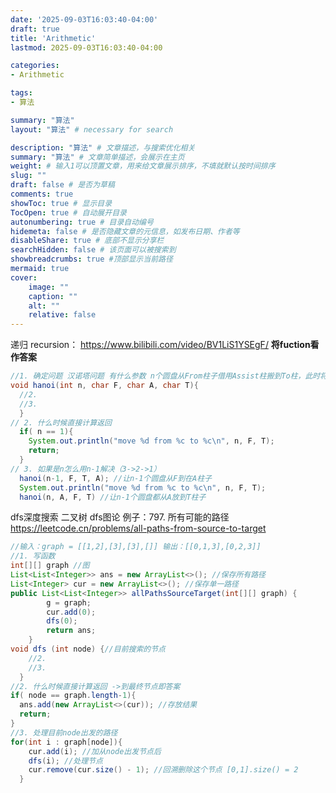 ```yaml
---
date: '2025-09-03T16:03:40-04:00'
draft: true
title: 'Arithmetic'
lastmod: 2025-09-03T16:03:40-04:00

categories:
- Arithmetic

tags:
- 算法

summary: "算法"
layout: "算法" # necessary for search

description: "算法" # 文章描述，与搜索优化相关
summary: "算法" # 文章简单描述，会展示在主页
weight: # 输入1可以顶置文章，用来给文章展示排序，不填就默认按时间排序
slug: ""
draft: false # 是否为草稿
comments: true
showToc: true # 显示目录
TocOpen: true # 自动展开目录
autonumbering: true # 目录自动编号
hidemeta: false # 是否隐藏文章的元信息，如发布日期、作者等
disableShare: true # 底部不显示分享栏
searchHidden: false # 该页面可以被搜索到
showbreadcrumbs: true #顶部显示当前路径
mermaid: true
cover:
    image: ""
    caption: ""
    alt: ""
    relative: false
---
```

递归 recursion：
https://www.bilibili.com/video/BV1LiS1YSEgF/ **将fuction看作答案**
```java
//1. 确定问题 汉诺塔问题 有什么参数 n个圆盘从From柱子借用Assist柱搬到To柱，此时将函数看作答案
void hanoi(int n, char F, char A, char T){
  //2.
  //3.
  }
// 2. 什么时候直接计算返回
  if( n == 1){
    System.out.println("move %d from %c to %c\n", n, F, T);
    return;
  }
// 3. 如果是n怎么用n-1解决（3->2->1）
  hanoi(n-1, F, T, A); //让n-1个圆盘从F到在A柱子
  System.out.println("move %d from %c to %c\n", n, F, T);
  hanoi(n, A, F, T) //让n-1个圆盘都从A放到T柱子
```
dfs深度搜索
二叉树
dfs图论
例子：797. 所有可能的路径 https://leetcode.cn/problems/all-paths-from-source-to-target
```java
//输入：graph = [[1,2],[3],[3],[]] 输出：[[0,1,3],[0,2,3]]
//1. 写函数
int[][] graph //图 
List<List<Integer>> ans = new ArrayList<>(); //保存所有路径
List<Integer> cur = new ArrayList<>(); //保存单一路径
public List<List<Integer>> allPathsSourceTarget(int[][] graph) {
        g = graph;
        cur.add(0);
        dfs(0);
        return ans;
    }
void dfs (int node) {//目前搜索的节点
    //2.
    //3.
  }
//2. 什么时候直接计算返回 ->到最终节点即答案
if( node == graph.length-1){
  ans.add(new ArrayList<>(cur)); //存放结果
  return;
}
//3. 处理目前node出发的路径
for(int i : graph[node]){
    cur.add(i); //加从node出发节点后
    dfs(i); //处理节点
    cur.remove(cur.size() - 1); //回溯删除这个节点 [0,1].size() = 2
  }
```

